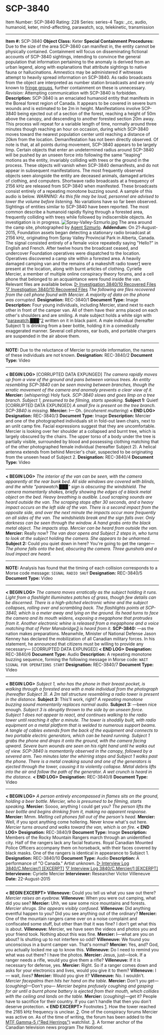 # SCP-3840
Item Number: SCP-3840
Rating: 228
Series: series-4
Tags: _cc, audio, humanoid, keter, mind-affecting, parawatch, scp, telekinetic, transmission

---

**Item #:** SCP-3840
**Object Class:** Keter
**Special Containment Procedures:** Due to the size of the area SCP-3840 can manifest in, the entity cannot be physically contained. Containment will focus on disseminating fictional accounts of SCP-3840 sightings, intending to convince the general population that information pertaining to the anomaly is derived from an urban legend, along with explanations that attribute sightings to native fauna or hallucinations. Amnestics may be administered if witnesses attempt to heavily spread information on SCP-3840.
As radio broadcasts from the object are interpreted as number station broadcasts and are only known to [fringe groups](/scp-2089), further containment on these is unnecessary.
_Revision:_ Attempting communication with SCP-3840 is forbidden.
**Description:** SCP-3840 is an emaciated humanoid entity that manifests in the Boreal forest region of Canada. It appears to be covered in severe burn wounds and is estimated to be 2m in height. Manifestations involve SCP-3840 being ejected out of a section of the forest, reaching a height of 50m above the canopy, and descending to another forested section 20m away.
This process will repeat for a variable length of time, normally around three minutes though reaching an hour on occasion, during which SCP-3840 moves toward the nearest population center until reaching a distance of 20km from the location. Demanifestation has not been directly observed. Of note is that, at all points during movement, SCP-3840 appears to be largely limp.
Certain objects that enter an undetermined radius around SCP-3840 will be pushed by an unseen force into following the same "leaping" motions as the entity, invariably colliding with trees or the ground in the process. These objects will vanish when SCP-3840 demanifests, and do not appear in subsequent manifestations. The most frequently observed objects seen alongside the entity are deceased animals, damaged articles of clothing, and computers.
Shortwave radio broadcasts at a frequency of 2156 kHz are released from SCP-3840 when manifested. These broadcasts consist entirely of a repeating monotone buzzing sound. A sample of this audio is below. _WARNING: As this file may be loud, personnel are advised to lower the volume before listening._
No variations have so far been observed.
Sightings of entities similar to SCP-3840 have been reported. The most common describe a humanoid rapidly flying through a forested area, frequently colliding with trees while followed by indiscernible objects. An investigation is in progress.
![Spray-Valley-Szmurlo.jpg](https://scp-wiki.wdfiles.com/local--files/scp-3840/Spray-Valley-Szmurlo.jpg)
The area around the camp site, photographed by [Agent Szmurlo](https://commons.wikimedia.org/wiki/File:Spray-Valley-Szmurlo.jpg).
**Addendum:** On 21-August-2015, Foundation assets began detecting a stationary radio broadcast at 2156 kHz, originating from Spray Valley Provincial Park in Alberta, Canada. The signal consisted entirely of a female voice repeatedly saying "Hello?" in English and French. After twelve hours the broadcast ceased, and undercover Foundation operatives were dispatched to the location.
Operatives discovered a camp site within a forested area. A heavily damaged camping van and the remains of a makeshift radio tower[1](javascript:;) were present at the location, along with burnt articles of clothing. Cyrielle Mercier, a member of multiple online conspiracy theory forums, and a cell phone that belonged to an acquaintance were found inside the van.
Relevant files are available below.
[▷ Investigation 3840/10 Recovered Files](javascript:;)
[▽ Investigation 3840/10 Recovered Files](javascript:;)
_The following are files recovered from the cell phone found with Mercier. A majority of data on the phone was corrupted._
**Designation:** REC-3840/1
**Document Type:** Image
**Description:** Four young individuals, including Mercier, stand next to each other in front of the camper van. All of them have their arms placed on each other's shoulders and are smiling. A male subject holds a white sign with "[parawatch.███](/parawatch-hub)"[2](javascript:;) written on it in black paint. A male individual (hereafter Subject 1) is drinking from a beer bottle, holding it in a comedically exaggerated manner. Several cell phones, ear buds, and portable chargers are suspended in the air above them.
* * *
**NOTE:** Due to the reluctance of Mercier to provide information, the names of these individuals are not known.
**Designation:** REC-3840/2
**Document Type:** Video
* * *
**< BEGIN LOG>**
[CORRUPTED DATA EXPUNGED]
_The camera rapidly moves up from a view of the ground and pans between various trees. An entity resembling SCP-3840 can be seen moving between branches, though the erratic movement of the camera and anomaly prevents a clear view of it._
**Mercier:** (_whispering_) Holy fuck.
_SCP-3840 slows and goes limp on a tree branch._
_Subject 1, presumed to be filming, starts speaking._
**Subject 1:** Quiet!
[CORRUPTED DATA EXPUNGED]
_A small fire is present on the tree branch. SCP-3840 is missing._
**Mercier:** I— Oh. (_incoherent muttering_)
**< END LOG>**
**Designation:** REC-3840/3
**Document Type:** Image
**Description:** Mercier and one of the photographed individuals sit in fold-out lawn chairs, next to an unlit camp fire. Facial expressions suggest that they are uncomfortable. Mercier is looking over her shoulder at a collapsed and burnt tree, which is largely obscured by the chairs. The upper torso of a body under the tree is partially visible, surrounded by blood and possessing clothing matching that of the other photographed female individual (hereafter Subject 2). A helical antenna extends from behind Mercier's chair, suspected to be originating from the unseen head of Subject 2.
**Designation:** REC-3840/4
**Document Type:** Video
* * *
**< BEGIN LOG>**
_The interior of the van can be seen, with the camera apparently at the rear bunk bed. All side windows are covered with blinds, and the white "parawatch.███" sign is obscuring the windshield. The camera momentarily shakes, briefly showing the edges of a black metal object on the bed. Heavy breathing is audible._
_Loud scraping sounds are heard outside the van. The scraping stops after 30 seconds, and a heavy impact occurs on the left side of the van. There is a second impact from the opposite side, and over the next minute the impacts occur more frequently on all sides of the van. The windshields break and the sign falls over. Only darkness can be seen through the window. A hand grabs onto the black metal object. The impacts stop. Mercier can be heard from outside the van._
**Mercier:** Really now?
_The van door opens and Subject 2 steps in, who turns to look at the subject holding the camera. She appears to be unharmed._
**Subject 2:** Could you quiet down in here? You're going to get the ranger—
_The phone falls onto the bed, obscuring the camera. Three gunshots and a loud impact are heard._
* * *
**NOTE:** Analysis has found that the timing of each collision corresponds to a Morse code message:
`SIGNAL RADIO SHUT`
**Designation:** REC-3840/5
**Document Type:** Video
* * *
**< BEGIN LOG>**
_The camera moves erratically as the subject holding it runs. Light from a flashlight illuminates patches of grass, though few details can be discerned. There is a high-pitched electronic whine and the subject collapses, rolling over and scrambling back. The flashlights points at SCP-3840, which is a meter away and lying on the ground. Its head turns to face the camera and its mouth widens, exposing a megaphone that protrudes from it._
_Another electronic whine is released from a megaphone and a voice matching that of Peter Mansbridge[3](javascript:;) is heard from it._
**SCP-3840:** —as the nation makes preparations. Meanwhile, Minister of National Defense Jason Kenney has declared the mobilization of all Canadian military forces. In his statement, he announced that citizens must be willing to provide any necessary—
[CORRUPTED DATA EXPUNGED]
**< END LOG>**
**Designation:** REC-3840/6
**Document Type:** Audio
**Description:** A repeating monotone buzzing sequence, forming the following message in Morse code:
`WAIT SIGNAL FOR OPERATIONS START`
**Designation:** REC-3840/7
**Document Type:** Video
* * *
**< BEGIN LOG>**
_Subject 1, who has the phone in their breast pocket, is walking through a forested area with a male individual from the photograph (hereafter Subject 3). A 2m tall structure resembling a radio tower is present in the distance._
**Subject 3:** This'll work, right?
_A repeating monotone buzzing sound momentarily replaces normal audio._
**Subject 3:** —been nice enough.
_Subject 3 is abruptly thrown to the side by an unseen force. Subject 1 does not appear to react, and continues walking to the radio tower until reaching it after a minute. The tower is shoddily built, with radio equipment on a metal platform that is welded to numerous support beams. A tangle of cables extends from the back of the equipment and connects to two portable electric generators, which can be heard running._
_Subject 1 grabs the phone and drops it onto the ground, with the camera facing upward. Severe burn wounds are seen on his right hand until he walks out of view. SCP-3840 is momentarily observed in the canopy, followed by a severed arm. Two minutes later the whirring stops and Subject 1 walks past the phone. There is a metal creaking sound and one of the generators is ejected through the tower, causing it to violently collapse. Metal debris lifts into the air and follow the path of the generator._
_A wet crunch is heard in the distance._
**< END LOG>**
**Designation:** REC-3840/8
**Document Type:** Video
* * *
**< BEGIN LOG>**
_A person entirely encompassed in flames sits on the ground, holding a beer bottle. Mercier, who is presumed to be filming, starts speaking._
**Mercier:** Soooo, anything I could get you?
_The person lifts the beer bottle and begins drinking from it, making no apparent response._
**Mercier:** Mmm.
_Melting cell phones fall out of the person's head._
**Mercier:** Well, if you spot anything come hollering. Never know what's out here.
_Mercier turns around and walks toward the van, which is on fire._
**< END LOG>**
**Designation:** REC-3840/9
**Document Type:** Image
**Description:** Members of the Rocky Mountain Rangers march through an unidentified city. Half of the rangers lack any facial features. Royal Canadian Mounted Police Officers accompany them on horseback, with their faces covered by black masks. One of the rangers is identical in appearance to Subject 1.
**Designation:** REC-3840/10
**Document Type:** Audio
**Description:** A performance of "O Canada." Artist unknown.
[▷ Interview Log 3840/C.Mercier/1 [EXCERPT]](javascript:;)
[▽ Interview Log 3840/C.Mercier/1 [EXCERPT]](javascript:;)
**Interviewee:** Cyrielle Mercier
**Interviewer:** Researcher Victor Villeneuve
**Date:** 22-August-2015
* * *
**< BEGIN EXCERPT>**
**Villeneuve:** Could you tell us what you saw out there?
_Mercier raises an eyebrow._
**Villeneuve:** When you were out camping, what did you see?
**Mercier:** Uhh, we saw some nice mountains and forests. _Mercier shrugs. She appears visibly confused._
**Villeneuve:** Did anything eventful happen to you? Did you see anything out of the ordinary?
**Mercier:** One of the mountain rangers came over on a noise complaint and confiscated some stuff, but other than that it was fine? I don't get what this is about.
**Villeneuve:** Mercier, we have seen the videos and photos you and your friend took. Nothing about this was fine.
**Mercier:** I—what are you on about? Is shutting up to not interfere so odd?
**Villeneuve:** We found you unconscious in a burnt camper van. That's normal?
**Mercier:** Yes, and? God, you actually locked me up to know this.
**Villeneuve:** Do I need to remind you what was out there? I have the photos.
**Mercier:** Jesus, just—look. If a ranger needs a rifle, would you give them a rifle?
**Villeneuve:** If it is necessary for defense, yes.
**Mercier:** Right. So if a ranger comes down and asks for your electronics and lives, would you give it to them?
**Villeneuve:** I— wait, _lives?_
**Mercier:** Would you give it?
**Villeneuve:** No. I wouldn't.
_Mercier facepalms then hits her hand on the table._
**Mercier:** Don't you get—(_coughing_)—Don't you—
_Mercier begins profusely coughing and gasping for air until a burnt phone battery is ejected from their mouth, which collides with the ceiling and lands on the table._
**Mercier:** (_coughing_)—get it? People have to sacrifice for their country. If you can't handle that then you don't deserve protection.
**< END EXCERPT>**
Footnotes
[1](javascript:;). How the tower reached the 2165 kHz frequency is unclear.
[2](javascript:;). One of the conspiracy forums Mercier was active on. As of the time of writing, the forum has been added to the [MTF Gamma-5 ("Red Herrings")](/task-forces#gamma-5) watchlist.
[3](javascript:;). A former anchor of the Canadian television news program _The National_.